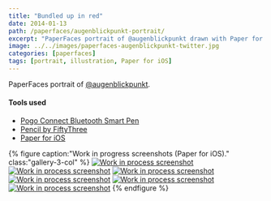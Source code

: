 ```yaml
---
title: "Bundled up in red"
date: 2014-01-13
path: /paperfaces/augenblickpunkt-portrait/
excerpt: "PaperFaces portrait of @augenblickpunkt drawn with Paper for iOS on an iPad."
image: ../../images/paperfaces-augenblickpunkt-twitter.jpg
categories: [paperfaces]
tags: [portrait, illustration, Paper for iOS]
---
```


PaperFaces portrait of [@augenblickpunkt](https://twitter.com/augenblickpunkt).

#### Tools used

- [Pogo Connect Bluetooth Smart Pen](https://www.amazon.com/gp/product/B009K448L4/ref=as_li_ss_tl?ie=UTF8&camp=1789&creative=390957&creativeASIN=B009K448L4&linkCode=as2&tag=mademist-20)
- [Pencil by FiftyThree](https://www.amazon.com/FiftyThree-Digital-Stylus-Pencil-iPhone/dp/B01JJBUYR4/ref=as_li_ss_tl?keywords=pencil+53&qid=1550586265&s=gateway&sr=8-3&linkCode=ll1&tag=mademist-20&linkId=0134793cb840affff60f2e45a7f64678&language=en_US)
- [Paper for iOS](https://paper.bywetransfer.com/)

{% figure caption:"Work in progress screenshots (Paper for iOS)." class:"gallery-3-col" %}
[![Work in process screenshot](../../images/paperfaces-augenblickpunkt-process-1-600.jpg)](../../images/paperfaces-augenblickpunkt-process-1-lg.jpg)
[![Work in process screenshot](../../images/paperfaces-augenblickpunkt-process-2-600.jpg)](../../images/paperfaces-augenblickpunkt-process-2-lg.jpg)
[![Work in process screenshot](../../images/paperfaces-augenblickpunkt-process-3-600.jpg)](../../images/paperfaces-augenblickpunkt-process-3-lg.jpg)
[![Work in process screenshot](../../images/paperfaces-augenblickpunkt-process-4-600.jpg)](../../images/paperfaces-augenblickpunkt-process-4-lg.jpg)
[![Work in process screenshot](../../images/paperfaces-augenblickpunkt-process-5-600.jpg)](../../images/paperfaces-augenblickpunkt-process-5-lg.jpg)
[![Work in process screenshot](../../images/paperfaces-augenblickpunkt-process-6-600.jpg)](../../images/paperfaces-augenblickpunkt-process-6-lg.jpg)
{% endfigure %}
